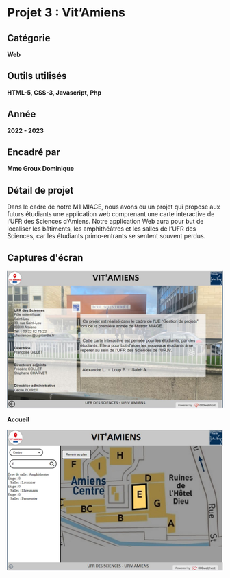 # Projet 3 : Vit’Amiens

## Catégorie
**Web**

## Outils utilisés
**HTML-5, CSS-3, Javascript, Php**

## Année
**2022 - 2023**

## Encadré par
**Mme Groux Dominique**

## Détail de projet
Dans le cadre de notre M1 MIAGE, nous avons eu un projet qui propose aux futurs étudiants une application web comprenant une carte interactive de l’UFR des Sciences d’Amiens. Notre application Web aura pour but de localiser les bâtiments, les amphithéâtres et les salles de l’UFR des Sciences, car les étudiants primo-entrants se sentent souvent perdus.

## Captures d'écran
![Capture d'écran 1](Capture.JPG)

**Accueil**

![Capture d'écran 2](Capture1.JPG)

